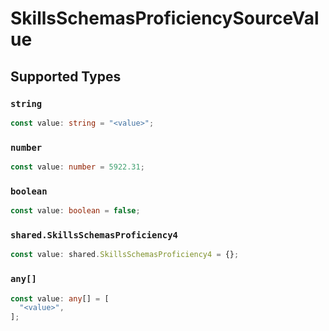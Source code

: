 # SkillsSchemasProficiencySourceValue


## Supported Types

### `string`

```typescript
const value: string = "<value>";
```

### `number`

```typescript
const value: number = 5922.31;
```

### `boolean`

```typescript
const value: boolean = false;
```

### `shared.SkillsSchemasProficiency4`

```typescript
const value: shared.SkillsSchemasProficiency4 = {};
```

### `any[]`

```typescript
const value: any[] = [
  "<value>",
];
```

